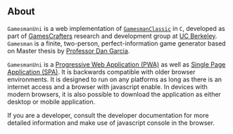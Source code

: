 ## About

`GamesmanUni` is a web implementation of [`GamesmanClassic`](https://github.com/GamesCrafters/GamesmanClassic) in `C`, developed as part of [GamesCrafters](http://gamescrafters.berkeley.edu/) research and development group at [UC Berkeley](https://www.berkeley.edu/). `Gamesman` is a finite, two-person, perfect-information game generator based on Master thesis by [Professor Dan Garcia](https://people.eecs.berkeley.edu/~ddgarcia/).

`GamesmanUni` is a [Progressive Web Application (PWA)](https://developers.google.com/web/progressive-web-apps/) as well as [Single Page Application (SPA)](https://en.wikipedia.org/wiki/Single-page_application). It is backwards compatible with older browser environments. It is designed to run on any platforms as long as there is an internet access and a browser with javascript enable. In devices with modern browsers, it is also possible to download the application as either desktop or mobile application.

If you are a developer, consult the developer documentation for more detailed information and make use of javascript console in the browser.
